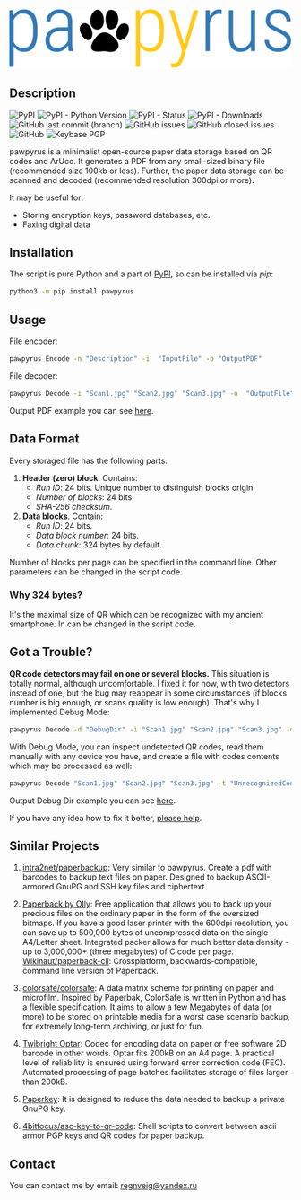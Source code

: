 &nbsp;

![Logo](https://github.com/regnveig/pawpyrus/blob/stable/logo.svg)

## Description

![PyPI](https://img.shields.io/pypi/v/pawpyrus?style=flat-square)
![PyPI - Python Version](https://img.shields.io/pypi/pyversions/pawpyrus?style=flat-square)
![PyPI - Status](https://img.shields.io/pypi/status/pawpyrus?style=flat-square)
![PyPI - Downloads](https://img.shields.io/pypi/dm/pawpyrus?style=flat-square)
![GitHub last commit (branch)](https://img.shields.io/github/last-commit/regnveig/pawpyrus/sandbox?style=flat-square)
![GitHub issues](https://img.shields.io/github/issues-raw/regnveig/pawpyrus?style=flat-square)
![GitHub closed issues](https://img.shields.io/github/issues-closed-raw/regnveig/pawpyrus?style=flat-square)
![GitHub](https://img.shields.io/github/license/regnveig/pawpyrus?style=flat-square)
![Keybase PGP](https://img.shields.io/keybase/pgp/regnveig?style=flat-square)

pawpyrus is a minimalist open-source paper data storage based on QR codes and ArUco.
It generates a PDF from any small-sized binary file (recommended size 100kb or less).
Further, the paper data storage can be scanned and decoded (recommended resolution 300dpi or more).

It may be useful for:

* Storing encryption keys, password databases, etc.
* Faxing digital data

## Installation

The script is pure Python and a part of [PyPI](https://pypi.org/project/pawpyrus), so can be installed via *pip*:

```bash
python3 -m pip install pawpyrus
```

## Usage

File encoder:

```bash
pawpyrus Encode -n "Description" -i  "InputFile" -o "OutputPDF"
```

File decoder:

```bash
pawpyrus Decode -i "Scan1.jpg" "Scan2.jpg" "Scan3.jpg" -o  "OutputFile"
```

Output PDF example you can see [here](https://github.com/regnveig/pawpyrus/blob/stable/examples/The_Old_Man_and_the_Sea_encoded.pdf).

## Data Format

Every storaged file has the following parts:

1. **Header (zero) block**. Contains:
	- *Run ID*: 24 bits. Unique number to distinguish blocks origin.
	- *Number of blocks*: 24 bits.
	- *SHA-256 checksum*.
2. **Data blocks**. Contain:
	- *Run ID*: 24 bits.
	- *Data block number*: 24 bits.
	- *Data chunk*: 324 bytes by default.

Number of blocks per page can be specified in the command line.
Other parameters can be changed in the script code.

### Why 324 bytes?

It's the maximal size of QR which can be recognized with my ancient smartphone.
In can be changed in the script code.

## Got a Trouble?

**QR code detectors may fail on one or several blocks.**
This situation is totally normal, although uncomfortable.
I fixed it for now, with two detectors instead of one, but the bug may reappear in some circumstances (if blocks number is big enough, or scans quality is low enough).
That's why I implemented Debug Mode:

```bash
pawpyrus Decode -d "DebugDir" -i "Scan1.jpg" "Scan2.jpg" "Scan3.jpg" -o  "OutputFile"
```

With Debug Mode, you can inspect undetected QR codes, read them manually with any device you have, and create a file with codes contents which may be processed as well:

```bash
pawpyrus Decode "Scan1.jpg" "Scan2.jpg" "Scan3.jpg" -t "UnrecognizedCodes.txt" -o "OutputFile"
```

Output Debug Dir example you can see [here](https://github.com/regnveig/pawpyrus/tree/stable/examples/decoder_debug_mode).

If you have any idea how to fix it better, [please help](https://github.com/regnveig/pawpyrus/issues/4).

## Similar Projects

1. [intra2net/paperbackup](https://github.com/intra2net/paperbackup):
Very similar to pawpyrus.
Create a pdf with barcodes to backup text files on paper.
Designed to backup ASCII-armored GnuPG and SSH key files and ciphertext.

2. [Paperback by Olly](https://ollydbg.de/Paperbak/):
Free application that allows you to back up your precious files on the ordinary paper in the form of the oversized bitmaps.
If you have a good laser printer with the 600dpi resolution, you can save up to 500,000 bytes of uncompressed data on the single A4/Letter sheet.
Integrated packer allows for much better data density - up to 3,000,000+ (three megabytes) of C code per page.
[Wikinaut/paperback-cli](https://github.com/Wikinaut/paperback-cli):
Crossplatform, backwards-compatible, command line version of Paperback.

3. [colorsafe/colorsafe](https://github.com/colorsafe/colorsafe):
A data matrix scheme for printing on paper and microfilm.
Inspired by Paperbak, ColorSafe is written in Python and has a flexible specification.
It aims to allow a few Megabytes of data (or more) to be stored on printable media for a worst case scenario backup, for extremely long-term archiving, or just for fun.

4. [Twibright Optar](http://ronja.twibright.com/optar):
Codec for encoding data on paper or free software 2D barcode in other words.
Optar fits 200kB on an A4 page.
A practical level of reliability is ensured using forward error correction code (FEC).
Automated processing of page batches facilitates storage of files larger than 200kB.

5. [Paperkey](https://www.jabberwocky.com/software/paperkey):
It is designed to reduce the data needed to backup a private GnuPG key.

6. [4bitfocus/asc-key-to-qr-code](https://github.com/4bitfocus/asc-key-to-qr-code):
Shell scripts to convert between ascii armor PGP keys and QR codes for paper backup.

## Contact

You can contact me by email: [regnveig@yandex.ru](mailto:regnveig@yandex.ru)
